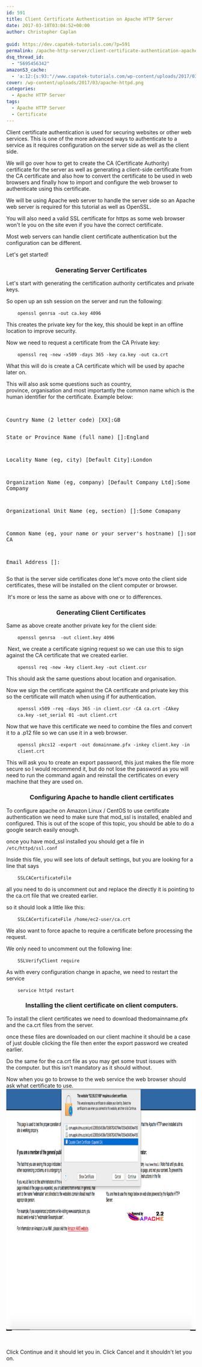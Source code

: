 ```yaml
---
id: 591
title: Client Certificate Authentication on Apache HTTP Server
date: 2017-03-18T03:04:52+00:00
author: Christopher Caplan

guid: https://dev.capatek-tutorials.com/?p=591
permalink: /apache-http-server/client-certificate-authentication-apache-2-4/
dsq_thread_id:
  - "5695456342"
amazonS3_cache:
  - 'a:12:{s:93:"//www.capatek-tutorials.com/wp-content/uploads/2017/03/Screen-Shot-2017-03-18-at-02.51.13.png";i:603;s:102:"//www.capatek-tutorials.com/wp-content/uploads/2017/03/Screen-Shot-2017-03-18-at-02.51.13-1024x514.png";i:603;s:101:"//www.capatek-tutorials.com/wp-content/uploads/2017/03/Screen-Shot-2017-03-18-at-02.51.13-300x151.png";i:603;s:93:"//www.CAPATEK-TUTORIALS.COM/wp-content/uploads/2017/03/Screen-Shot-2017-03-18-at-02.51.13.png";i:603;s:102:"//www.CAPATEK-TUTORIALS.COM/wp-content/uploads/2017/03/Screen-Shot-2017-03-18-at-02.51.13-1024x514.png";i:603;s:101:"//www.CAPATEK-TUTORIALS.COM/wp-content/uploads/2017/03/Screen-Shot-2017-03-18-at-02.51.13-300x151.png";i:603;s:93:"//www.Capatek-tutorials.com/wp-content/uploads/2017/03/Screen-Shot-2017-03-18-at-02.51.13.png";i:603;s:102:"//www.Capatek-tutorials.com/wp-content/uploads/2017/03/Screen-Shot-2017-03-18-at-02.51.13-1024x514.png";i:603;s:101:"//www.Capatek-tutorials.com/wp-content/uploads/2017/03/Screen-Shot-2017-03-18-at-02.51.13-300x151.png";i:603;s:93:"//dev.capatek-tutorials.com/wp-content/uploads/2017/03/Screen-Shot-2017-03-18-at-02.51.13.png";i:603;s:101:"//dev.capatek-tutorials.com/wp-content/uploads/2017/03/Screen-Shot-2017-03-18-at-02.51.13-300x151.png";i:603;s:102:"//dev.capatek-tutorials.com/wp-content/uploads/2017/03/Screen-Shot-2017-03-18-at-02.51.13-1024x514.png";i:603;}'
cover: /wp-content/uploads/2017/03/apache-httpd.png
categories:
  - Apache HTTP Server
tags:
  - Apache HTTP Server
  - Certificate
---
```

Client certificate authentication is used for securing websites or other web services. This is one of the more advanced ways to authenticate to a service as it requires configuration on the server side as well as the client side.

We will go over how to get to create the CA (Certificate Authority) certificate for the server as well as generating a client-side certificate from the CA certificate and also how to convert the certificate to be used in web browsers and finally how to import and configure the web browser to authenticate using this certificate.

We will be using Apache web server to handle the server side so an Apache web server is required for this tutorial as well as OpenSSL.

You will also need a valid SSL certificate for https as some web browser won't le you on the site even if you have the correct certificate.

Most web servers can handle client certificate authentication but the configuration can be different.

Let's get started!
<h3 style="text-align: center;">Generating Server Certificates</h3>
Let's start with generating the certification authority certificates and private keys.

So open up an ssh session on the server and run the following:
<p style="text-align: left; padding-left: 30px;"><code>openssl genrsa -out ca.key 4096</code></p>
<p style="text-align: left;">This creates the private key for the key, this should be kept in an offline location to improve security.</p>
<p style="text-align: left;">Now we need to request a certificate from the CA Private key:</p>
<p style="text-align: left; padding-left: 30px;"><code>openssl req -new -x509 -days 365 -key ca.key -out ca.crt</code></p>
<p style="text-align: left;">What this will do is create a CA certificate which will be used by apache later on.</p>
<p style="text-align: left;">This will also ask some questions such as country, province, organisation and most importantly the common name which is the human identifier for the certificate. Example below:</p>
&nbsp;
<pre>Country Name (2 letter code) [XX]:GB

State or Province Name (full name) []:England

Locality Name (eg, city) [Default City]:London

Organization Name (eg, company) [Default Company Ltd]:Some Company

Organizational Unit Name (eg, section) []:Some Comapany

Common Name (eg, your name or your server's hostname) []:some company CA

Email Address []:</pre>
<p style="text-align: left;">So that is the server side certificates done let's move onto the client side certificates, these will be installed on the client computer or browser.</p>
<p style="text-align: left;"> It's more or less the same as above with one or to differences.</p>

<h3 style="text-align: center;">Generating Client Certificates</h3>
Same as above create another private key for the client side:
<p style="padding-left: 30px;"><code>openssl genrsa  -out client.key 4096</code></p>
<p style="text-align: left;"> Next, we create a certificate signing request so we can use this to sign against the CA certificate that we created earlier.</p>
<p style="text-align: left; padding-left: 30px;"><code>openssl req -new -key client.key -out client.csr</code></p>
<p style="text-align: left;">This should ask the same questions about location and organisation.</p>
<p style="text-align: left;">Now we sign the certificate against the CA certificate and private key this so the certificate will match when using if for authentication.</p>
<p style="text-align: left; padding-left: 30px;"><code>openssl x509 -req -days 365 -in client.csr -CA ca.crt -CAkey ca.key -set_serial 01 -out client.crt</code></p>
<p style="text-align: left;">Now that we have this certificate we need to combine the files and convert it to a .p12 file so we can use it in a web browser.</p>
<p style="text-align: left; padding-left: 30px;"><code>openssl pkcs12 -export -out domainname.pfx -inkey client.key -in client.crt</code></p>
<p style="text-align: left;">This will ask you to create an export password, this just makes the file more secure so I would recommend it, but do not lose the password as you will need to run the command again and reinstall the certificates on every machine that they are used on.</p>

<h3 style="text-align: center;"> Configuring Apache to handle client certificates</h3>
To configure apache on Amazon Linux / CentOS to use certificate authentication we need to make sure that mod_ssl is installed, enabled and configured. This is out of the scope of this topic, you should be able to do a google search easily enough.

once you have mod_ssl installed you should get a file in <code>/etc/httpd/ssl.conf</code>

Inside this file, you will see lots of default settings, but you are looking for a line that says
<p class="p1" style="padding-left: 30px;"><span class="s1"><code>SSLCACertificateFile</code></span></p>
<p class="p1">all you need to do is uncomment out and replace the directly it is pointing to the ca.crt file that we created earlier.</p>
<p class="p1">so it should look a little like this:</p>
<p class="p1" style="padding-left: 30px;"><span class="s1"><code>SSLCACertificateFile /home/ec2-user/ca.crt</code></span></p>
<p class="p1">We also want to force apache to require a certificate before processing the request.</p>
<p class="p1">We only need to uncomment out the following line:</p>
<p class="p1" style="padding-left: 30px;"><span class="s1"><code>SSLVerifyClient require</code></span></p>
<p class="p1">As with every configuration change in apache, we need to restart the service</p>
<p class="p1" style="padding-left: 30px;"><code>service httpd restart</code></p>

<h3 class="p1" style="text-align: center;"> Installing the client certificate on client computers.</h3>
To install the client certificates we need to download thedomainname.pfx and the ca.crt files from the server.

once these files are downloaded on our client machine it should be a case of just double clicking the file then enter the export password we created earlier.

Do the same for the ca.crt file as you may get some trust issues with the computer. but this isn't mandatory as it should without.

Now when you go to browse to the web service the web browser should ask what certificate to use.<img class="size-full wp-image-603 aligncenter" src="/wp-content/uploads/2017/03/Screen-Shot-2017-03-18-at-02.51.13.png" alt="" width="1280" height="643" />

&nbsp;

Click Continue and it should let you in. Click Cancel and it shouldn't let you on.
